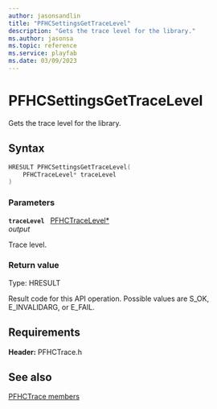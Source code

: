 ```yaml
---
author: jasonsandlin
title: "PFHCSettingsGetTraceLevel"
description: "Gets the trace level for the library."
ms.author: jasonsa
ms.topic: reference
ms.service: playfab
ms.date: 03/09/2023
---
```


# PFHCSettingsGetTraceLevel  

Gets the trace level for the library.  

## Syntax  
  
```cpp
HRESULT PFHCSettingsGetTraceLevel(  
    PFHCTraceLevel* traceLevel  
)  
```  
  
### Parameters  
  
**`traceLevel`** &nbsp; [PFHCTraceLevel*](../enums/pfhctracelevel.md)  
*output*  
  
Trace level.  
  
  
### Return value
Type: HRESULT
  
Result code for this API operation. Possible values are S_OK, E_INVALIDARG, or E_FAIL.
  
  
## Requirements  
  
**Header:** PFHCTrace.h
  
## See also  
[PFHCTrace members](../pfhctrace_members.md)  

  
  
